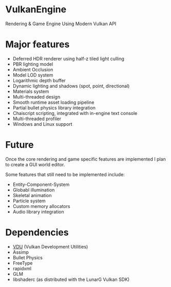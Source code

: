 # VulkanEngine
Rendering &amp; Game Engine Using Modern Vulkan API

# Major features
* Deferred HDR renderer using half-z tiled light culling
* PBR lighting model
* Ambient Occlusion
* Model LOD system
* Logarithmic depth buffer
* Dynamic lighting and shadows (spot, point, directional)
* Materials system
* Multi-threaded design
* Smooth runtime asset loading pipeline
* Partial bullet physics library integration
* Chaiscript scripting, integrated with in-engine text console
* Multi-threaded profiler
* Windows and Linux support

# Future
Once the core rendering and game specific features are implemented I plan to create a GUI world editor.

Some features that still need to be implemented include:
* Entity-Component-System
* Globabl illumination
* Skeletal animation
* Particle system
* Custom memory allocators
* Audio library integration

# Dependencies
* [VDU](https://github.com/przemektmalon/VulkanDevUtility) (Vulkan Development Utilities)
* Assimp
* Bullet Physics
* FreeType
* rapidxml
* GLM
* libshaderc (as distributed with the LunarG Vulkan SDK)

